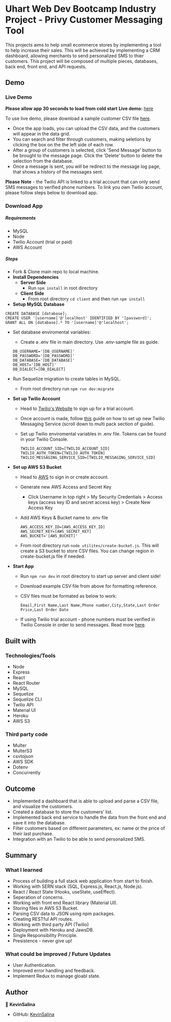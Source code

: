 # Uhart Web Dev Bootcamp Industry Project - Privy Customer Messaging Tool

This projects aims to help small ecommerce stores by implementing a tool to help increase their sales. This will be achieved by implementing a CRM dashboard, allowing merchants to send personalized SMS to thier customers. This project will be composed of multiple pieces, databases, back end, front end, and API requests. 

## Demo

### Live Demo

**Please allow app 30 seconds to load from cold start**
**Live demo:** [here](https://privy-kevinsalina.herokuapp.com/) 

To use live demo, please download a sample customer CSV file <a href="/resources/static/assets/mocks/CSV-customers - Sheet1.csv" download>here</a>.

* Once the app loads, you can upload the CSV data, and the customers will appear in the data grid.
* You can search and filter through customers, making seletions by clicking the box on the the left side of each row.
* After a group of customers is selected, click 'Send Message' button to be brought to the message page. Click the 'Delete' button to delete the selection from the database.
* Once a message is sent, you will be redirect to the message log page, that shows a history of the messages sent.

**Please Note** - the Twilio API is linked to a trial account that can only send SMS messages to verified phone numbers. To link you own Twilio account, please follow steps below to download app.

### Download App

##### Requirements
* MySQL
* Node
* Twilio Account (trial or paid)
* AWS Account

##### Steps
* Fork & Clone main repo to local machine.
* **Install Dependencies**
    * **Server Side**
        * Run `npm install` in root directory
    * **Client Side**
        * From root directory `cd client` and then run `npm install`
* **Setup MySQL Database**
```
CREATE DATABASE [database];
CREATE USER '[username]'@'localhost' IDENTIFIED BY '[password]';
GRANT ALL ON [database].* TO '[username]'@'localhost';
```
* Set database enviromental variables:
    * Create a .env file in main directory. Use .env-sample file as guide.

    ```
    DB_USERNAME='[DB_USERNAME]'
    DB_PASSWORD='[DB_PASSWORD]'
    DB_DATABASE='[DB_DATABASE]'
    DB_HOST='[DB_HOST]'
    DB_DIALECT=[DB_DIALECT] 
    ```
* Run Sequelize migration to create tables in MySQL.
    * From root directory run `npm run dev:migrate`

* **Set up Twilio Account**
    * Head to [Twilio's Website](https://www.twilio.com/try-twilio) to sign up for a trial account.
    * Once account is made, follow [this](https://www.twilio.com/blog/send-bulk-sms-twilio-node-js-html) guide on how to set up new Twilio Messaging Service (scroll down to multi pack section of guide).
    * Set up Twilio enviromental variables in .env file. Tokens can be found in your Twilio Console.

        ```
        TWILIO_ACCOUNT_SID=[TWILIO_ACCOUNT_SID]
        TWILIO_AUTH_TOKEN=[TWILIO_AUTH_TOKEN]
        TWILIO_MESSAGING_SERVICE_SID=[TWILIO_MESSAGING_SERVICE_SID]
        ``` 
* **Set up AWS S3 Bucket**
    * Head to [AWS](https://aws.amazon.com/) to sign in or create account.
    * Generate new AWS Access and Secret Key
        * Click Username in top right > My Security Credentials > Access keys (access key ID and secret access key) > Create New Access Key
    * Add AWS Keys & Bucket name to .env file

        ```
        AWS_ACCESS_KEY_ID=[AWS_ACCESS_KEY_ID]
        AWS_SECRET_KEY=[AWS_SECRET_KEY]
        AWS_BUCKET='[AWS_BUCKET]'
        ```
    * From root directory run `node utilites/create-bucket.js`. This will create a S3 bucket to store CSV files. You can change region in create-bucket.js file if needed.

* **Start App**
    * Run `npm run dev` in root directory to start up server and client side!
    * Download example CSV file from above for formatting reference.
    * CSV files must be formated as below to work:
    
        ```
        Email,First Name,Last Name,Phone number,City,State,Last Order Price,Last Order Date
        ```
    * If using Twilio trial account - phone numbers must be verified in Twilio Console in order to send messages. Read more [here](https://www.twilio.com/docs/usage/tutorials/how-to-use-your-free-trial-account).

    
## Built with

### Technologies/Tools

* Node
* Express
* React
* React Router
* MySQL
* Sequelize
* Sequelize CLI
* Twilio API
* Material UI
* Heroku
* AWS S3

### Third party code
* Multer
* MulterS3
* csvtojson
* AWS SDK
* Dotenv
* Concurrently

## Outcome

* Implemented a dashboard that is able to upload and parse a CSV file, and visualize the customers.
* Created a database to store the customers’ list.
* Implemented back end service to handle the data from the front end and save it into the database.
* Filter customers based on different parameters, ex: name or the price of their last purchase.
* Integration with an Twilio to be able to send personalized SMS.

## Summary

### What I learned

* Process of building a full stack web application from start to finish.
* Working with SERN stack (SQL, Express.js, React.js, Node.js).
* React / React State (Hooks, useState, useEffect).
* Seperation of concerns.
* Working with front end React library (Material UI).
* Storing files in AWS S3 Bucket.
* Parsing CSV data to JSON using npm packages.
* Creating RESTful API routes.
* Working with third party API (Twilio)
* Deployment with Heroku and JawsDB.
* Single Responsibility Principle.
* Presistence - never give up!

### What could be improved / Future Updates
* User Authentication.
* Improved error handling and feedback.
* Implement Redux to manage gloabl state. 

## Author

👤 **KevinSalina**
* GitHub: [KevinSalina](https://github.com/KevinSalina)